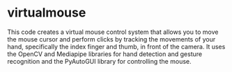 # virtualmouse
This code creates a virtual mouse control system that allows you to move the mouse cursor and perform clicks by tracking the movements of your hand, specifically the index finger and thumb, in front of the camera. It uses the OpenCV and Mediapipe libraries for hand detection and gesture recognition and the PyAutoGUI library for controlling the mouse.
